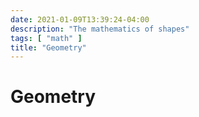 ```yaml
---
date: 2021-01-09T13:39:24-04:00
description: "The mathematics of shapes"
tags: [ "math" ]
title: "Geometry"
---
```


# Geometry
